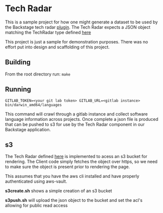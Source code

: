 # Tech Radar

This is a sample project for how one might generate a dataset to be used by the Backstage tech radar [plugin](https://github.com/backstage/backstage/tree/master/plugins/tech-radar).
The Tech Radar expects a JSON object matching the TechRadar type defined [here](pkg/types/types.go)


This project is just a sample for demonstration purposes. There was no effort put into design and scaffolding of this project.

## Building

From the root directory run:
`make`

## Running
```
GITLAB_TOKEN=<your git lab token> GITLAB_URL=<gitlab instance> bin/darwin_amd64/languages
```
This command will crawl through a gitlab instance and collect software language information across projects. Once complete a json file is produced that can be pushed to s3 for use by the Tech Radar component in our Backstage application.

## s3
The Tech Radar defined [here](https://git.ecd.axway.org/jdavanne/backstage/-/blob/master/packages/app/src/lib/AxwayTechClient.ts) is implemented to acess an s3 bucket for rendering. The Client code simply fetches the object over https, 
so we need to make sure the object is present prior to rendering the page.

This assumes that you have the aws cli installed and have properly authenticated using aws-vault.

**s3create.sh** shows a simple creation of an s3 bucket

**s3push.sh** will upload the json object to the bucket and set the acl's allowing for public read access





